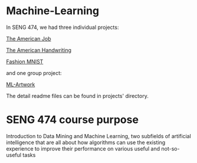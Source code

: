 # Machine-Learning
In SENG 474, we had three individual projects:

[The American Job](https://github.com/Puwentao-Yan/Machine-Learning/tree/main/The%20American%20Job)

[The American Handwriting](https://github.com/Puwentao-Yan/Machine-Learning/tree/main/The%20American%20Handwriting)

[Fashion MNIST](https://github.com/Puwentao-Yan/Machine-Learning/tree/main/Fashion-MNIST)

and one group project:

[ML-Artwork](https://github.com/Puwentao-Yan/Machine-Learning/tree/main/ML-Artwork)

The detail readme files can be found in projects' directory.
# SENG 474 course purpose
Introduction to Data Mining and Machine Learning, two subfields of artificial intelligence that are all about how algorithms can use the existing experience to improve their performance on various useful and not-so-useful tasks
